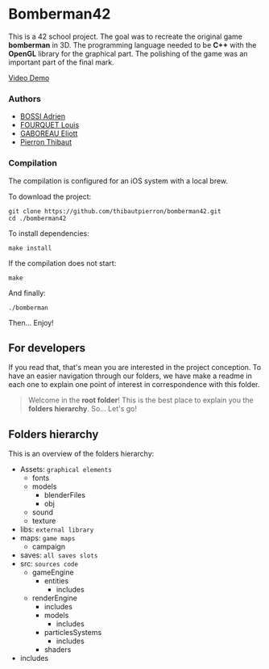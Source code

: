 # Bomberman42

This is a 42 school project. The goal was to recreate the original game **bomberman** in 3D. The programming language needed to be **C++** with the **OpenGL** library for the graphical part. The polishing of the game was an important part of the final mark.  

[Video Demo](https://www.youtube.com/watch?v=9QKVq1cepiE)


### Authors

- [BOSSI Adrien](https://github.com/abossi)
- [FOURQUET Louis](https://github.com/4quet)
- [GABOREAU Eliott](https://github.com/EliottGaboreau)
- [Pierron Thibaut](https://github.com/thibautpierron)


### Compilation

The compilation is configured for an iOS system with a local brew.

To download the project:
```
git clone https://github.com/thibautpierron/bomberman42.git
cd ./bomberman42
```

To install dependencies:
```
make install
``` 
If the compilation does not start:
```
make
```

And finally:
```
./bomberman
```

Then... Enjoy!

## For developers

If you read that, that's mean you are interested in the project conception. To have an easier navigation through our folders, we have make a readme in each one to explain one point of interest in correspondence with this folder.

> Welcome in the **root folder**! This is the best place to explain you the **folders hierarchy**. So... Let's go!

## Folders hierarchy


This is an overview of the folders hierarchy:

- Assets: `graphical elements`
	- fonts
	- models
		- blenderFiles
		- obj
	- sound
	- texture
- libs: `external library`
- maps: `game maps`
	- campaign
- saves: `all saves slots`
- src: `sources code`
	- gameEngine
		- entities
			- includes
	- renderEngine
		- includes
		- models
			- includes
		- particlesSystems
			- includes
		- shaders
- includes
